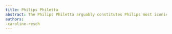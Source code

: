 ```yaml
---
title: Philips Philetta
abstract: The Philips Philetta arguably constitutes Philips most iconic radio.
authors:
-caroline-resch
---
```

